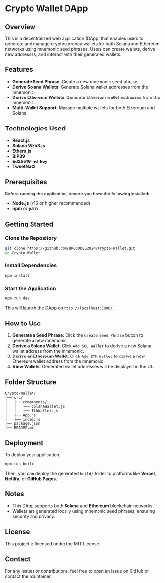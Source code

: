 # Crypto Wallet DApp

## Overview
This is a decentralized web application (DApp) that enables users to generate and manage cryptocurrency wallets for both Solana and Ethereum networks using mnemonic seed phrases. Users can create wallets, derive new addresses, and interact with their generated wallets.

## Features
- **Generate Seed Phrase**: Create a new mnemonic seed phrase.
- **Derive Solana Wallets**: Generate Solana wallet addresses from the mnemonic.
- **Derive Ethereum Wallets**: Generate Ethereum wallet addresses from the mnemonic.
- **Multi-Wallet Support**: Manage multiple wallets for both Ethereum and Solana.

## Technologies Used
- **React.js**
- **Solana Web3.js**
- **Ethers.js**
- **BIP39**
- **Ed25519-hd-key**
- **TweetNaCl**

## Prerequisites
Before running the application, ensure you have the following installed:
- **Node.js** (v16 or higher recommended)
- **npm** or **yarn**

## Getting Started

### Clone the Repository
```bash
git clone https://github.com/BROCODES2024/Crypto-Wallet.git
cd Crypto-Wallet
```

### Install Dependencies
```bash
npm install
```

### Start the Application
```bash
npm run dev
```
This will launch the DApp on `http://localhost:3000/`.

## How to Use
1. **Generate a Seed Phrase**: Click the `Create Seed Phrase` button to generate a new mnemonic.
2. **Derive a Solana Wallet**: Click `Add SOL Wallet` to derive a new Solana wallet address from the mnemonic.
3. **Derive an Ethereum Wallet**: Click `Add ETH Wallet` to derive a new Ethereum wallet address from the mnemonic.
4. **View Wallets**: Generated wallet addresses will be displayed in the UI.

## Folder Structure
```
Crypto-Wallet/
│── src/
│   ├── components/
│   │   ├── SolanaWallet.js
│   │   ├── EthWallet.js
│   ├── App.js
│   ├── index.js
│── package.json
│── README.md
```

## Deployment
To deploy your application:
```bash
npm run build
```
Then, you can deploy the generated `build/` folder to platforms like **Vercel**, **Netlify**, or **GitHub Pages**.

## Notes
- This DApp supports both **Solana** and **Ethereum** blockchain networks.
- Wallets are generated locally using mnemonic seed phrases, ensuring security and privacy.

## License
This project is licensed under the MIT License.

## Contact
For any issues or contributions, feel free to open an issue on GitHub or contact the maintainer.

